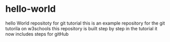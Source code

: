 # hello-world
hello World repositoty for git tutorial
this is an example repository for the git tutorila on w3schools
this repository is built step by step in the tutorial
it now includes steps for gitHub
